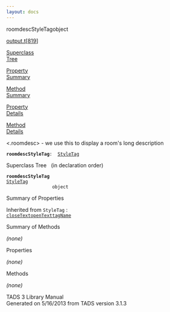 ```yaml
---
layout: docs
---
```

<span class="title">roomdescStyleTag</span><span class="type">object</span>

[output.t](../file/output.t.html)\[[819](../source/output.t.html#819)\]

[Superclass  
Tree](#_SuperClassTree_)

[Property  
Summary](#_PropSummary_)

[Method  
Summary](#_MethodSummary_)

[Property  
Details](#_Properties_)

[Method  
Details](#_Methods_)



\<.roomdesc\> - we use this to display a room's long description

**`roomdescStyleTag`**` :   `[`StyleTag`](../object/StyleTag.html)



<span id="_SuperClassTree_"></span>



<span class="hdln">Superclass Tree</span>   (in declaration order)



**`roomdescStyleTag`**  
[`StyleTag`](../object/StyleTag.html)  
`                 object`  
<span id="_PropSummary_"></span>



<span class="hdln">Summary of Properties</span>  





Inherited from `StyleTag` :  
[`closeText`](../object/StyleTag.html#closeText)[`openText`](../object/StyleTag.html#openText)[`tagName`](../object/StyleTag.html#tagName)

<span id="_MethodSummary_"></span>



<span class="hdln">Summary of Methods</span>  







*(none)* <span id="_Properties_"></span>



<span class="hdln">Properties</span>  



*(none)* <span id="_Methods_"></span>



<span class="hdln">Methods</span>  



*(none)*



TADS 3 Library Manual  
Generated on 5/16/2013 from TADS version 3.1.3



